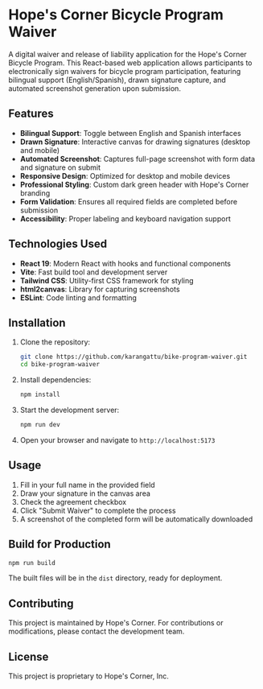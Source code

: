 # Hope's Corner Bicycle Program Waiver

A digital waiver and release of liability application for the Hope's Corner Bicycle Program. This React-based web application allows participants to electronically sign waivers for bicycle program participation, featuring bilingual support (English/Spanish), drawn signature capture, and automated screenshot generation upon submission.

## Features

- **Bilingual Support**: Toggle between English and Spanish interfaces
- **Drawn Signature**: Interactive canvas for drawing signatures (desktop and mobile)
- **Automated Screenshot**: Captures full-page screenshot with form data and signature on submit
- **Responsive Design**: Optimized for desktop and mobile devices
- **Professional Styling**: Custom dark green header with Hope's Corner branding
- **Form Validation**: Ensures all required fields are completed before submission
- **Accessibility**: Proper labeling and keyboard navigation support

## Technologies Used

- **React 19**: Modern React with hooks and functional components
- **Vite**: Fast build tool and development server
- **Tailwind CSS**: Utility-first CSS framework for styling
- **html2canvas**: Library for capturing screenshots
- **ESLint**: Code linting and formatting

## Installation

1. Clone the repository:

   ```bash
   git clone https://github.com/karangattu/bike-program-waiver.git
   cd bike-program-waiver
   ```

2. Install dependencies:

   ```bash
   npm install
   ```

3. Start the development server:

   ```bash
   npm run dev
   ```

4. Open your browser and navigate to `http://localhost:5173`

## Usage

1. Fill in your full name in the provided field
2. Draw your signature in the canvas area
3. Check the agreement checkbox
4. Click "Submit Waiver" to complete the process
5. A screenshot of the completed form will be automatically downloaded

## Build for Production

```bash
npm run build
```

The built files will be in the `dist` directory, ready for deployment.

## Contributing

This project is maintained by Hope's Corner. For contributions or modifications, please contact the development team.

## License

This project is proprietary to Hope's Corner, Inc.
